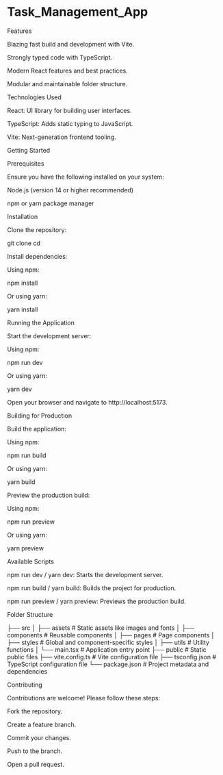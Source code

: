 # Task_Management_App
Features

Blazing fast build and development with Vite.

Strongly typed code with TypeScript.

Modern React features and best practices.

Modular and maintainable folder structure.

Technologies Used

React: UI library for building user interfaces.

TypeScript: Adds static typing to JavaScript.

Vite: Next-generation frontend tooling.

Getting Started

Prerequisites

Ensure you have the following installed on your system:

Node.js (version 14 or higher recommended)

npm or yarn package manager

Installation

Clone the repository:

git clone <repository-url>
cd <project-folder>

Install dependencies:

Using npm:

npm install

Or using yarn:

yarn install

Running the Application

Start the development server:

Using npm:

npm run dev

Or using yarn:

yarn dev

Open your browser and navigate to http://localhost:5173.

Building for Production

Build the application:

Using npm:

npm run build

Or using yarn:

yarn build

Preview the production build:

Using npm:

npm run preview

Or using yarn:

yarn preview

Available Scripts

npm run dev / yarn dev: Starts the development server.

npm run build / yarn build: Builds the project for production.

npm run preview / yarn preview: Previews the production build.

Folder Structure

├── src
│   ├── assets          # Static assets like images and fonts
│   ├── components      # Reusable components
│   ├── pages           # Page components
│   ├── styles          # Global and component-specific styles
│   ├── utils           # Utility functions
│   └── main.tsx        # Application entry point
├── public              # Static public files
├── vite.config.ts      # Vite configuration file
├── tsconfig.json       # TypeScript configuration file
└── package.json        # Project metadata and dependencies

Contributing

Contributions are welcome! Please follow these steps:

Fork the repository.

Create a feature branch.

Commit your changes.

Push to the branch.

Open a pull request.
